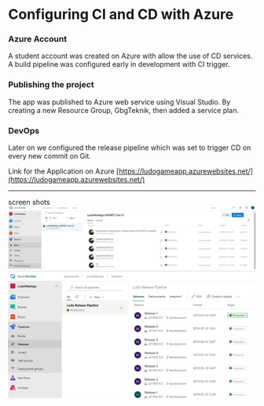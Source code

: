 # Configuring CI and CD with Azure

### Azure Account
A student account was created on Azure with allow the use of CD services. 
A build pipeline was configured early in development with CI trigger. 

### Publishing the project 
The app was published to Azure web service using Visual Studio. By creating a new Resource Group, GbgTeknik, then added a service plan. 

### DevOps

Later on we configured the release pipeline which was set to trigger CD on every new commit on Git. 

Link for the Application on Azure
[https://ludogameapp.azurewebsites.net/](https://ludogameapp.azurewebsites.net/) 

---
screen shots
![CI](CI.jpg)
![CD](CD.jpg)